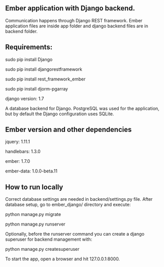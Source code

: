 Ember application with Django backend.
---
 
Communication happens through Django REST framework.
Ember application files are inside app folder and django backend files are in backend folder. 

Requirements:
--
sudo pip install Django

sudo pip install djangorestframework

sudo pip install rest_framework_ember

sudo pip install djorm-pgarray

django version: 1.7

A database backend for Django. PostgreSQL was used for the application, but by default the Django configuration uses SQLite.

Ember version and other dependencies 
--
jquery: 1.11.1

handlebars: 1.3.0

ember: 1.7.0

ember-data: 1.0.0-beta.11

How to run locally
--
Correct database settings are needed in backend/settings.py file.
After database setup, go to ember_django/ directory and execute:

python manage.py migrate

python manage.py runserver

Optionally, before the runserver command you can create a django superuser for backend management with:

python manage.py createsuperuser

To start the app, open a browser and hit 127.0.0.1:8000.


